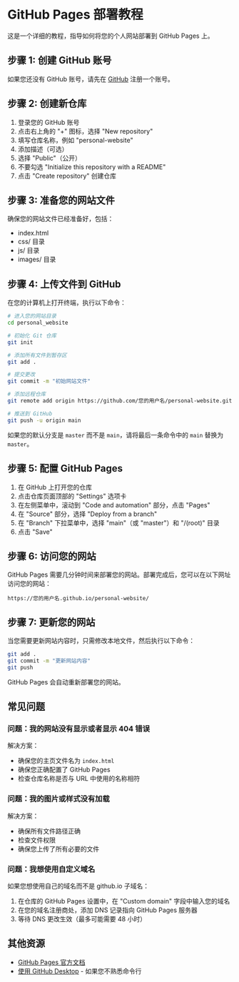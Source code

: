 # GitHub Pages 部署教程

这是一个详细的教程，指导如何将您的个人网站部署到 GitHub Pages 上。

## 步骤 1: 创建 GitHub 账号

如果您还没有 GitHub 账号，请先在 [GitHub](https://github.com/) 注册一个账号。

## 步骤 2: 创建新仓库

1. 登录您的 GitHub 账号
2. 点击右上角的 "+" 图标，选择 "New repository"
3. 填写仓库名称，例如 "personal-website"
4. 添加描述（可选）
5. 选择 "Public"（公开）
6. 不要勾选 "Initialize this repository with a README"
7. 点击 "Create repository" 创建仓库

## 步骤 3: 准备您的网站文件

确保您的网站文件已经准备好，包括：
- index.html
- css/ 目录
- js/ 目录
- images/ 目录

## 步骤 4: 上传文件到 GitHub

在您的计算机上打开终端，执行以下命令：

```bash
# 进入您的网站目录
cd personal_website

# 初始化 Git 仓库
git init

# 添加所有文件到暂存区
git add .

# 提交更改
git commit -m "初始网站文件"

# 添加远程仓库
git remote add origin https://github.com/您的用户名/personal-website.git

# 推送到 GitHub
git push -u origin main
```

如果您的默认分支是 `master` 而不是 `main`，请将最后一条命令中的 `main` 替换为 `master`。

## 步骤 5: 配置 GitHub Pages

1. 在 GitHub 上打开您的仓库
2. 点击仓库页面顶部的 "Settings" 选项卡
3. 在左侧菜单中，滚动到 "Code and automation" 部分，点击 "Pages"
4. 在 "Source" 部分，选择 "Deploy from a branch"
5. 在 "Branch" 下拉菜单中，选择 "main"（或 "master"）和 "/(root)" 目录
6. 点击 "Save"

## 步骤 6: 访问您的网站

GitHub Pages 需要几分钟时间来部署您的网站。部署完成后，您可以在以下网址访问您的网站：

```
https://您的用户名.github.io/personal-website/
```

## 步骤 7: 更新您的网站

当您需要更新网站内容时，只需修改本地文件，然后执行以下命令：

```bash
git add .
git commit -m "更新网站内容"
git push
```

GitHub Pages 会自动重新部署您的网站。

## 常见问题

### 问题：我的网站没有显示或者显示 404 错误

解决方案：
- 确保您的主页文件名为 `index.html`
- 确保您正确配置了 GitHub Pages
- 检查仓库名称是否与 URL 中使用的名称相符

### 问题：我的图片或样式没有加载

解决方案：
- 确保所有文件路径正确
- 检查文件权限
- 确保您上传了所有必要的文件

### 问题：我想使用自定义域名

如果您想使用自己的域名而不是 github.io 子域名：

1. 在仓库的 GitHub Pages 设置中，在 "Custom domain" 字段中输入您的域名
2. 在您的域名注册商处，添加 DNS 记录指向 GitHub Pages 服务器
3. 等待 DNS 更改生效（最多可能需要 48 小时）

## 其他资源

- [GitHub Pages 官方文档](https://docs.github.com/en/pages)
- [使用 GitHub Desktop](https://desktop.github.com/) - 如果您不熟悉命令行